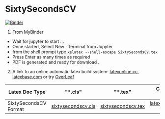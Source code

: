 # SixtySecondsCV

[![Binder](https://mybinder.org/badge_logo.svg)](https://mybinder.org/v2/gh/LaGuer/SixtySecondsCV/master)

1. From MyBinder
- Wait for jupyter to start ...
- Once started, Select New : Terminal from Jupyter
- from the shell prompt type ```xelatex --shell-escape SixtySecondsCV.tex```
- Press Enter as many times as required
- PDF is generated and ready for download .


2. A link to an online automatic latex build system: [latexonline.cc](https://latexonline.cc/compile?git=https%3A%2F%2Fgithub.com%2Flaguer%2Fsixtysecondscv&target=sixtysecondscv.tex&command=pdflatex), [latexbase.com](https://latexbase.com) or try [OverLeaf](https://www.overleaf.com/latex/templates/sixtysecondscv/gcdrzwwvkqcr)

| Latex Doc Type                |      "*.cls"                 |        "*.tex"              |      Compile in PDF                                                                                                                                    |
| ----------------------------- |:----------------------------:|:---------------------------:|-------------------------------------------------------------------------------------------------------------------------------------------------------:|
|SixtySecondsCV Format  |[sixtysecondscv.cls](sixtysecondscv.cls)| [sixtysecondscv.tex](sixtysecondscv.tex )       |[latexonline.cc main.tex](https://latexonline.cc/compile?git=https%3A%2F%2Fgithub.com%2FLaGuer%2FSixtySecondscv%2Fgh-pages&target=sixtysecondscv.tex&command=pdflatex)      |


